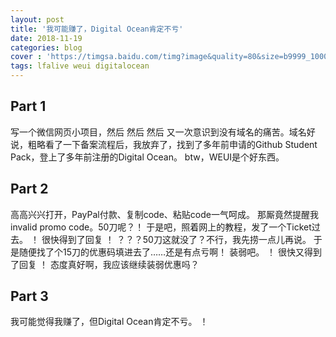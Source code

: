 ```yaml
---
layout: post
title: '我可能赚了，Digital Ocean肯定不亏'
date: 2018-11-19
categories: blog
cover : 'https://timgsa.baidu.com/timg?image&quality=80&size=b9999_10000&sec=1542615353191&di=b553c1dd52afe3335822ffa14d5d24ce&imgtype=jpg&src=http%3A%2F%2Fimg1.imgtn.bdimg.com%2Fit%2Fu%3D3390512536%2C3198046537%26fm%3D214%26gp%3D0.jpg'
tags: lfalive weui digitalocean
---
```


## Part 1
写一个微信网页小项目，然后 然后 然后 又一次意识到没有域名的痛苦。域名好说，粗略看了一下备案流程后，我放弃了，找到了多年前申请的Github Student Pack，登上了多年前注册的Digital Ocean。
btw，WEUI是个好东西。

## Part 2
高高兴兴打开，PayPal付款、复制code、粘贴code一气呵成。
那厮竟然提醒我invalid promo code。50刀呢？！
于是吧，照着网上的教程，发了一个Ticket过去。
！[](./img/no-title-1.png)
很快得到了回复
！[](./img/no-title-2.png)
？？？50刀这就没了？不行，我先捞一点儿再说。
于是随便找了个15刀的优惠码填进去了……还是有点亏啊！
装弱吧。
！[](./img/no-title-3.png)
很快又得到了回复
！[](./img/no-title-4.png)
态度真好啊，我应该继续装弱优惠吗？


## Part 3
我可能觉得我赚了，但Digital Ocean肯定不亏。
！[](./img/no-title-5.png)
